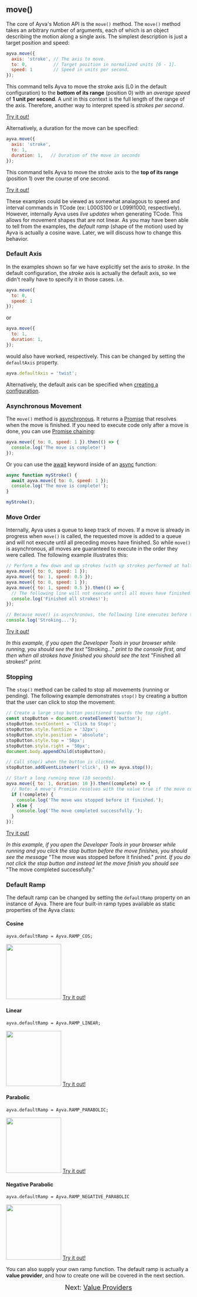 ## move()
The core of Ayva's Motion API is the ```move()``` method. The ```move()``` method takes an arbitrary number of arguments, each of which is an object describing the motion along a single axis. The simplest description is just a target position and speed:

```javascript
ayva.move({
  axis: 'stroke', // The axis to move.
  to: 0,          // Target position in normalized units [0 - 1].
  speed: 1        // Speed in units per second.
});
```

This command tells Ayva to move the stroke axis (L0 in the default configuration) to the **bottom of its range** (position 0) with an _average speed_ of **1 unit per second**. A _unit_ in this context is the full length of the range of the axis. Therefore, another way to interpret speed is _strokes per second_.

<a href="./tutorial-examples/move-speed.html" target="_blank">Try it out!</a>

Alternatively, a duration for the move can be specified:

```javascript
ayva.move({
  axis: 'stroke',
  to: 1,    
  duration: 1,   // Duration of the move in seconds
});
```

This command tells Ayva to move the stroke axis to the **top of its range** (position 1) over the course of one second.

<a href="./tutorial-examples/move-duration.html" target="_blank">Try it out!</a>

These examples could be viewed as somewhat analagous to speed and interval commands in TCode (ex: L000S100 or L099I1000, respectively). However, internally Ayva uses _live updates_ when generating TCode. This allows for movement shapes that are not linear. As you may have been able to tell from the examples, the _default ramp_ (shape of the motion) used by Ayva is actually a cosine wave. Later, we will discuss how to change this behavior.

### Default Axis

In the examples shown so far we have explicitly set the axis to _stroke_. In the default configuration, the _stroke_ axis is actually the default axis, so we didn't really have to specify it in those cases. i.e.

```javascript
ayva.move({
  to: 0,
  speed: 1
});
```
or
```javascript
ayva.move({
  to: 1,    
  duration: 1,
});
```
would also have worked, respectively. This can be changed by setting the ```defaultAxis``` property.
```javascript
ayva.defaultAxis = 'twist';
```
Alternatively, the default axis can be specified when <a href="./tutorial-configuration.html#custom-configuration" target="_blank">creating a configuration</a>.

### Asynchronous Movement

The ```move()``` method is <a href="https://developer.mozilla.org/en-US/docs/Web/JavaScript/Reference/Statements/async_function" target="_blank">asynchronous</a>. It returns a <a href="https://developer.mozilla.org/en-US/docs/Web/JavaScript/Reference/Global_Objects/Promise" target="_blank">Promise</a> that resolves when the move is finished. If you need to execute code only after a move is done, you can use <a href="https://developer.mozilla.org/en-US/docs/Web/JavaScript/Guide/Using_promises#chaining" target="_blank">Promise chaining</a>:

```javascript
ayva.move({ to: 0, speed: 1 }).then(() => {
  console.log('The move is complete!')
});
```

Or you can use the <a href="https://developer.mozilla.org/en-US/docs/Web/JavaScript/Reference/Operators/await" target="_blank">await</a> keyword inside of an <a href="https://developer.mozilla.org/en-US/docs/Web/JavaScript/Reference/Statements/async_function" target="_blank">async</a> function:


```javascript
async function myStroke() {
  await ayva.move({ to: 0, speed: 1 });
  console.log('The move is complete!');
}

myStroke();
```

### Move Order

Internally, Ayva uses a queue to keep track of moves. If a move is already in progress when ```move()``` is called, the requested move is added to a queue and will not execute until all preceding moves have finished. So while ```move()``` is asynchronous, all moves are guaranteed to execute in the order they were called. The following example illustrates this:

```javascript
// Perform a few down and up strokes (with up strokes performed at half speed).
ayva.move({ to: 0, speed: 1 });
ayva.move({ to: 1, speed: 0.5 });
ayva.move({ to: 0, speed: 1 });
ayva.move({ to: 1, speed: 0.5 }).then(() => {
  // The following line will not execute until all moves have finished.
  console.log('Finished all strokes!');
});

// Because move() is asynchronous, the following line executes before the moves have finished.
console.log('Stroking...');
```
<a href="./tutorial-examples/move-order.html" target="_blank">Try it out!</a>  

_In this example, if you open the Developer Tools in your browser while running, you should see the text_ "Stroking..." _print to the console first, and then when all strokes have finished you should see the text_ "Finished all strokes!" _print._

### Stopping

The ```stop()``` method can be called to stop all movements (running or pending). The following example demonstrates ```stop()``` by creating a button that the user can click to stop the movement:

```javascript
// Create a large stop button positioned towards the top right.
const stopButton = document.createElement('button');
stopButton.textContent = 'Click to Stop!';
stopButton.style.fontSize = '32px';
stopButton.style.position = 'absolute';
stopButton.style.top = '50px';
stopButton.style.right = '50px';
document.body.appendChild(stopButton);

// Call stop() when the button is clicked.
stopButton.addEventListener('click', () => ayva.stop());

// Start a long running move (10 seconds).
ayva.move({ to: 1, duration: 10 }).then((complete) => {
  // Note: A move's Promise resolves with the value true if the move completed successfully, false otherwise.
  if (!complete) {
    console.log('The move was stopped before it finished.');
  } else {
    console.log('The move completed successfully.');
  }
});
```
<a href="./tutorial-examples/move-stop.html" target="_blank">Try it out!</a>  

_In this example, if you open the Developer Tools in your browser while running and you click the stop button before the move finishes, you should see the message_ "The move was stopped before it finished." _print. If you do not click the stop button and instead let the move finish you should see_ "The move completed successfully."
### Default Ramp

The default ramp can be changed by setting the ```defaultRamp``` property on an instance of Ayva. There are four built-in ramp types available as static properties of the Ayva class:

#### Cosine
```ayva.defaultRamp = Ayva.RAMP_COS;```

<img class="ramp-example" width="150px" src="./images/cos-ramp.png">
<a class="try-it-out" href="./tutorial-examples/move-cos-ramp.html" target="_blank">Try it out!</a>  

#### Linear
```ayva.defaultRamp = Ayva.RAMP_LINEAR;```

<img class="ramp-example" width="150px" src="./images/linear-ramp.png">
<a class="try-it-out" href="./tutorial-examples/move-linear-ramp.html" target="_blank">Try it out!</a>  

#### Parabolic

```ayva.defaultRamp = Ayva.RAMP_PARABOLIC;```

<img class="ramp-example" width="150px" src="./images/parabolic-ramp.png">
<a class="try-it-out"href="./tutorial-examples/move-parabolic-ramp.html" target="_blank">Try it out!</a>  

#### Negative Parabolic

```ayva.defaultRamp = Ayva.RAMP_NEGATIVE_PARABOLIC```

<img class="ramp-example" width="150px" src="./images/negative-parabolic-ramp.png">
<a class="try-it-out" href="./tutorial-examples/move-negative-parabolic-ramp.html" target="_blank">Try it out!</a>  

You can also supply your own ramp function. The default ramp is actually a **value provider**, and how to create one will be covered in the next section.

<div style="text-align: center; font-size: 18px">Next: <a href="./tutorial-motion-api-value-providers.html">Value Providers</a></div>


